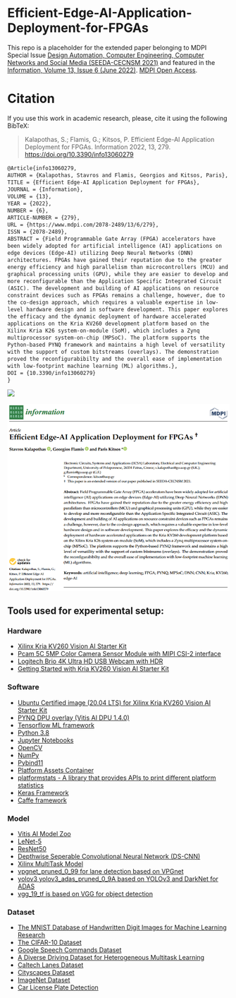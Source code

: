 # Efficient-Edge-AI-Application-Deployment-for-FPGAs
This repo is a placeholder for the extended paper belonging to MDPI Special Issue [Design Automation, Computer Engineering, Computer Networks and Social Media (SEEDA-CECNSM 2021)](https://www.mdpi.com/journal/information/special_issues/SEEDA_CECNSM_2021) and featured in the [Information, Volume 13, Issue 6 (June 2022)](https://www.mdpi.com/2078-2489/13/6). [MDPI Open Access](https://www.mdpi.com/2078-2489/13/6/279).

# Citation
If you use this work in academic research, please, cite it using the following BibTeX:
> Kalapothas, S.; Flamis, G.; Kitsos, P. Efficient Edge-AI Application Deployment for FPGAs. Information 2022, 13, 279. https://doi.org/10.3390/info13060279
```
@Article{info13060279,
AUTHOR = {Kalapothas, Stavros and Flamis, Georgios and Kitsos, Paris},
TITLE = {Efficient Edge-AI Application Deployment for FPGAs},
JOURNAL = {Information},
VOLUME = {13},
YEAR = {2022},
NUMBER = {6},
ARTICLE-NUMBER = {279},
URL = {https://www.mdpi.com/2078-2489/13/6/279},
ISSN = {2078-2489},
ABSTRACT = {Field Programmable Gate Array (FPGA) accelerators have been widely adopted for artificial intelligence (AI) applications on edge devices (Edge-AI) utilizing Deep Neural Networks (DNN) architectures. FPGAs have gained their reputation due to the greater energy efficiency and high parallelism than microcontrollers (MCU) and graphical processing units (GPU), while they are easier to develop and more reconfigurable than the Application Specific Integrated Circuit (ASIC). The development and building of AI applications on resource constraint devices such as FPGAs remains a challenge, however, due to the co-design approach, which requires a valuable expertise in low-level hardware design and in software development. This paper explores the efficacy and the dynamic deployment of hardware accelerated applications on the Kria KV260 development platform based on the Xilinx Kria K26 system-on-module (SoM), which includes a Zynq multiprocessor system-on-chip (MPSoC). The platform supports the Python-based PYNQ framework and maintains a high level of versatility with the support of custom bitstreams (overlays). The demonstration proved the reconfigurabibilty and the overall ease of implementation with low-footprint machine learning (ML) algorithms.},
DOI = {10.3390/info13060279}
}
```

![](https://img.shields.io/github/last-commit/ECSAlab/Efficient-Edge-AI-Application-Deployment-for-FPGAs?style=plastic)

![paper screenshot](./paper.png)

## Tools used for experimental setup:

### Hardware
* [Xilinx Kria KV260 Vision AI Starter Kit]()
* [Pcam 5C 5MP Color Camera Sensor Module with MIPI CSI-2 interface](https://digilent.com/reference/add-ons/pcam-5c/start)
* [Logitech Brio 4K Ultra HD USB Webcam with HDR](https://www.logitech.com/en-us/products/webcams/brio-4k-hdr-webcam.960-001105.html)
* [Getting Started with Kria KV260 Vision AI Starter Kit](https://www.xilinx.com/products/som/kria/kv260-vision-starter-kit/kv260-getting-started/getting-started.html)

### Software
* [Ubuntu Certified image (20.04 LTS) for Xilinx Kria KV260 Vision AI Starter Kit](https://ubuntu.com/certified/202104-28895)
* [PYNQ DPU overlay (Vitis AI DPU 1.4.0)](https://github.com/Xilinx/DPU-PYNQ)
* [Tensorflow ML framework](https://tensorflow.org)
* [Python 3.8](https://www.python.org/downloads/)
* [Jupyter Notebooks](https://jupyter.org/)
* [OpenCV](https://opencv.org/)
* [NumPy](https://numpy.org/)
* [Pybind11](https://github.com/pybind/pybind11)
* [Platform Assets Container](https://xilinx-wiki.atlassian.net/wiki/spaces/A/pages/2057043969/Snaps+-+xlnx-config+Snap+for+Certified+Ubuntu+on+Xilinx+Devices#Platform-Assets-Container)
* [platformstats - A library that provides APIs to print different platform statistics](https://github.com/Xilinx/platformstats)
* [Keras Framework](https://keras.io/)
* [Caffe framework](https://caffe.berkeleyvision.org/)

### Model
* [Vitis AI Model Zoo](https://github.com/Xilinx/Vitis-AI/tree/v1.4/models/AI-Model-Zoo)
* [LeNet-5](http://yann.lecun.com/exdb/lenet/index.html)
* [ResNet50](https://keras.io/api/applications/resnet/#resnet50-function)
* [Depthwise Seperable Convolutional Neural Network (DS-CNN)](https://paperswithcode.com/paper/hello-edge-keyword-spotting-on)
* [Xilinx MultiTask Model](https://docs.xilinx.com/r/en-US/ug1354-xilinx-ai-sdk/MultiTask)
* [vpgnet_pruned_0_99 for lane detection based on VPGnet](https://xilinx-wiki.atlassian.net/wiki/spaces/A/pages/2068283453/Snaps+-+xlnx-vai-lib-samples+Snap+for+Certified+Ubuntu+on+Xilinx+Devices#samples)
* [yolov3 yolov3_adas_pruned_0_9A based on YOLOv3 and DarkNet for ADAS](https://xilinx-wiki.atlassian.net/wiki/spaces/A/pages/2068283453/Snaps+-+xlnx-vai-lib-samples+Snap+for+Certified+Ubuntu+on+Xilinx+Devices#%5BinlineExtension%5DAvailable-Sample-Applications-and-Models)
* [vgg_19_tf is based on VGG for object detection](https://xilinx-wiki.atlassian.net/wiki/spaces/A/pages/2068283453/Snaps+-+xlnx-vai-lib-samples+Snap+for+Certified+Ubuntu+on+Xilinx+Devices#%5BinlineExtension%5DAvailable-Sample-Applications-and-Models)

### Dataset
* [The MNIST Database of Handwritten Digit Images for Machine Learning Research](http://yann.lecun.com/exdb/mnist/)
* [The CIFAR-10 Dataset](https://www.cs.toronto.edu/~kriz/cifar.html)
* [Google Speech Commands Dataset](https://ai.googleblog.com/2017/08/launching-speech-commands-dataset.html)
* [A Diverse Driving Dataset for Heterogeneous Multitask Learning](https://www.bdd100k.com/)
* [Caltech Lanes Dataset](http://www.mohamedaly.info/datasets/caltech-lanes)
* [Cityscapes Dataset](https://www.cityscapes-dataset.com/)
* [ImageNet Dataset](https://www.image-net.org/download.php)
* [Car License Plate Detection](https://www.kaggle.com/datasets/andrewmvd/car-plate-detection)

